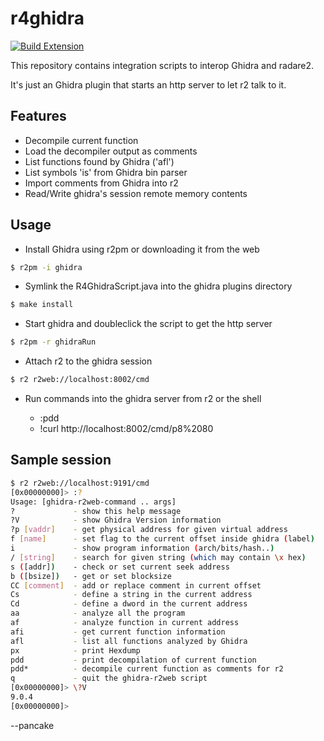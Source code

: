 # r4ghidra

[![Build Extension](https://github.com/radareorg/ghidra-r2web/actions/workflows/gradle.yml/badge.svg)](https://github.com/radareorg/ghidra-r2web/actions/workflows/gradle.yml)

This repository contains integration scripts to interop Ghidra and radare2.

It's just an Ghidra plugin that starts an http server to let r2 talk to it.

## Features

* Decompile current function
* Load the decompiler output as comments
* List functions found by Ghidra ('afl')
* List symbols 'is' from Ghidra bin parser
* Import comments from Ghidra into r2
* Read/Write ghidra's session remote memory contents

## Usage

* Install Ghidra using r2pm or downloading it from the web

```bash
$ r2pm -i ghidra
```

* Symlink the R4GhidraScript.java into the ghidra plugins directory

```bash
$ make install
````

* Start ghidra and doubleclick the script to get the http server

```bash
$ r2pm -r ghidraRun
```

* Attach r2 to the ghidra session

```bash
$ r2 r2web://localhost:8002/cmd
```

* Run commands into the ghidra server from r2 or the shell

	* :pdd
	* !curl http://localhost:8002/cmd/p8%2080

## Sample session

```bash
$ r2 r2web://localhost:9191/cmd
[0x00000000]> :?
Usage: [ghidra-r2web-command .. args]
?             - show this help message
?V            - show Ghidra Version information
?p [vaddr]    - get physical address for given virtual address
f [name]      - set flag to the current offset inside ghidra (label)
i             - show program information (arch/bits/hash..)
/ [string]    - search for given string (which may contain \x hex)
s ([addr])    - check or set current seek address
b ([bsize])   - get or set blocksize
CC [comment]  - add or replace comment in current offset
Cs            - define a string in the current address
Cd            - define a dword in the current address
aa            - analyze all the program
af            - analyze function in current address
afi           - get current function information
afl           - list all functions analyzed by Ghidra
px            - print Hexdump
pdd           - print decompilation of current function
pdd*          - decompile current function as comments for r2
q             - quit the ghidra-r2web script
[0x00000000]> \?V
9.0.4
[0x00000000]>
```

--pancake
